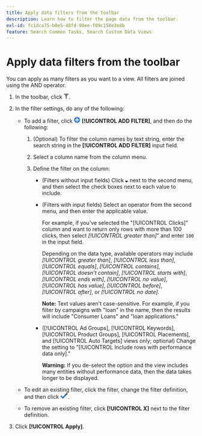 ```yaml
---
title: Apply data filters from the toolbar
description: Learn how to filter the page data from the toolbar.
exl-id: fc1dca75-b0e5-48fd-90ee-f09c158e3e8b
feature: Search Common Tasks, Search Custom Data Views
---
```

# Apply data filters from the toolbar

You can apply as many filters as you want to a view. All filters are joined using the AND operator.

1. In the toolbar, click ![Filter](/help/search-social-commerce/assets/filter.png "Filter").

1. In the filter settings, do any of the following:

   * To add a filter, click ![Add Filter](/help/search-social-commerce/assets/add.png "Add Filter") **[!UICONTROL ADD FILTER]**, and then do the following:

     1. (Optional) To filter the column names by text string, enter the search string in the **[!UICONTROL ADD FILTER]** input field.

     1. Select a column name from the column menu.

     1. Define the filter on the column:

        * (Filters without input fields) Click ![Down arrow](/help/search-social-commerce/assets/arrow-down-expand.png "Down arrow") next to the second menu, and then select the check boxes next to each value to include.

        * (Filters with input fields) Select an operator from the second menu, and then enter the applicable value.
   
          For example, if you've selected the "[!UICONTROL Clicks]" column and want to return only rows with more than 100 clicks, then select *[!UICONTROL greater than]*" and enter `100` in the input field.
          
          Depending on the data type, available operators may include *[!UICONTROL greater than]*, *[!UICONTROL less than]*, *[!UICONTROL equals]*, *[!UICONTROL contains]*, *[!UICONTROL doesn't contain]*, *[!UICONTROL starts with]*, *[!UICONTROL ends with]*, *[!UICONTROL no value]*, *[!UICONTROL has value]*, *[!UICONTROL before]*, *[!UICONTROL after]*, or *[!UICONTROL no date].* 
          
          **Note:** Text values aren't case-sensitive. For example, if you filter by campaigns with "loan" in the name, then the results will include "Consumer Loans" and "loan applications."

        * ([!UICONTROL Ad Groups], [!UICONTROL Keywords], [!UICONTROL Product Groups], [!UICONTROL Placements], and [!UICONTROL Auto Targets] views only; optional) Change the setting to "[!UICONTROL Include rows with performance data only]." 
        
          **Warning:** If you de-select the option and the view includes many entities without performance data, then the data takes longer to be displayed.

   * To edit an existing filter, click the filter, change the filter definition, and then click ![Update Filter](/help/search-social-commerce/assets/select.png "Update Filter").

   * To remove an existing filter, click **[!UICONTROL X]** next to the filter definition.

1. Click **[!UICONTROL Apply]**.
